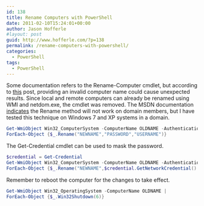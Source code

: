 ```yaml
---
id: 138
title: Rename Computers with PowerShell
date: 2011-02-10T15:24:01+00:00
author: Jason Hofferle
#layout: post
guid: http://www.hofferle.com/?p=138
permalink: /rename-computers-with-powershell/
categories:
  - PowerShell
tags:
  - PowerShell
---
```

Some documentation refers to the Rename-Computer cmdlet, but according to [this](http://www.leeholmes.com/blog/2010/01/13/where-is-rename-computer/) post, providing an invalid computer name could cause unexpected results. Since local and remote computers can already be renamed using WMI and netdom.exe, the cmdlet was removed. The MSDN documentation [indicates](http://msdn.microsoft.com/en-us/library/aa393056(v=vs.85).aspx) the Rename method will not work on domain members, but I have tested this technique on Windows 7 and XP systems in a domain. 

```powershell
Get-WmiObject Win32_ComputerSystem -ComputerName OLDNAME -Authentication 6 |
ForEach-Object {$_.Rename("NEWNAME","PASSWORD","USERNAME")}
```

The Get-Credential cmdlet can be used to mask the password.

```powershell
$credential = Get-Credential
Get-WmiObject Win32_ComputerSystem -ComputerName OLDNAME -Authentication 6 |
ForEach-Object {$_.Rename("NEWNAME",$credential.GetNetworkCredential().Password,$credential.Username)}
```

Remember to reboot the computer for the changes to take effect.

```powershell
Get-WmiObject Win32_OperatingSystem -ComputerName OLDNAME |
ForEach-Object {$_.Win32Shutdown(6)}
```
